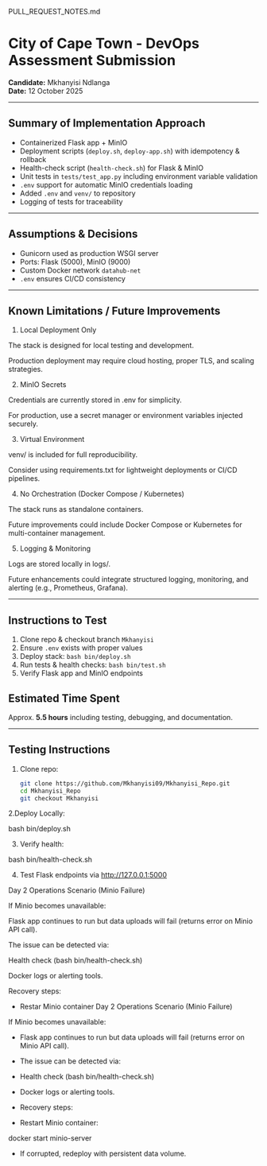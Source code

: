  PULL_REQUEST_NOTES.md 
# City of Cape Town - DevOps Assessment Submission  
**Candidate:** Mkhanyisi Ndlanga  
**Date:** 12 October 2025  

---

## Summary of Implementation Approach  
- Containerized Flask app + MinIO
- Deployment scripts (`deploy.sh`, `deploy-app.sh`) with idempotency & rollback
- Health-check script (`health-check.sh`) for Flask & MinIO
- Unit tests in `tests/test_app.py` including environment variable validation
- `.env` support for automatic MinIO credentials loading
- Added `.env` and `venv/` to repository
- Logging of tests for traceability

---

## Assumptions & Decisions  
- Gunicorn used as production WSGI server
- Ports: Flask (5000), MinIO (9000)
- Custom Docker network `datahub-net`
- `.env` ensures CI/CD consistency  

---

## Known Limitations / Future Improvements  
1. Local Deployment Only

The stack is designed for local testing and development.

Production deployment may require cloud hosting, proper TLS, and scaling strategies.

2. MinIO Secrets

Credentials are currently stored in .env for simplicity.

For production, use a secret manager or environment variables injected securely.

3. Virtual Environment

venv/ is included for full reproducibility.

Consider using requirements.txt for lightweight deployments or CI/CD pipelines.

4. No Orchestration (Docker Compose / Kubernetes)

The stack runs as standalone containers.

Future improvements could include Docker Compose or Kubernetes for multi-container management.

5. Logging & Monitoring

Logs are stored locally in logs/.

Future enhancements could integrate structured logging, monitoring, and alerting (e.g., Prometheus, Grafana).

---

## Instructions to Test

1. Clone repo & checkout branch `Mkhanyisi`
2. Ensure `.env` exists with proper values
3. Deploy stack: `bash bin/deploy.sh`
4. Run tests & health checks: `bash bin/test.sh`
5. Verify Flask app and MinIO endpoints


## Estimated Time Spent  
Approx. **5.5 hours** including testing, debugging, and documentation.  

---

## Testing Instructions  
1. Clone repo:  
   ```bash
   git clone https://github.com/Mkhanyisi09/Mkhanyisi_Repo.git
   cd Mkhanyisi_Repo
   git checkout Mkhanyisi


2.Deploy Locally:

bash bin/deploy.sh

3. Verify health:
 
 bash bin/health-check.sh

4. Test Flask endpoints via
http://127.0.0.1:5000


Day 2 Operations Scenario (Minio Failure)

If Minio becomes unavailable:

Flask app continues to run but data uploads will fail (returns error on Minio API call).

The issue can be detected via:

Health check (bash bin/health-check.sh)

Docker logs or alerting tools.

Recovery steps:

* Restar Minio container
Day 2 Operations Scenario (Minio Failure)

If Minio becomes unavailable:

* Flask app continues to run but data uploads will fail (returns error on Minio API call).

* The issue can be detected via:

* Health check (bash bin/health-check.sh)

* Docker logs or alerting tools.
* Recovery steps:

* Restart Minio container:

docker start minio-server
* If corrupted, redeploy with persistent data volume.

